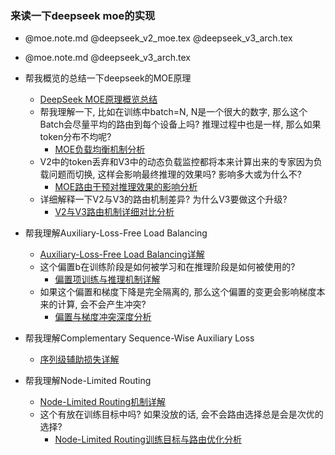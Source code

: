 ### 来读一下deepseek moe的实现

- @moe.note.md @deepseek_v2_moe.tex @deepseek_v3_arch.tex
- @moe.note.md @deepseek_v3_arch.tex

- 帮我概览的总结一下deepseek的MOE原理
  - [DeepSeek MOE原理概览总结](./deepseek_moe_summary.md)
  - 帮我理解一下, 比如在训练中batch=N, N是一个很大的数字, 那么这个Batch会尽量平均的路由到每个设备上吗? 推理过程中也是一样, 那么如果token分布不均呢?
    - [MOE负载均衡机制分析](./moe_load_balancing_analysis.md)
  - V2中的token丢弃和V3中的动态负载监控都将本来计算出来的专家因为负载问题而切换, 这样会影响最终推理的效果吗? 影响多大或为什么不?
    - [MOE路由干预对推理效果的影响分析](./moe_routing_impact_analysis.md)
  - 详细解释一下V2与V3的路由机制差异? 为什么V3要做这个升级?
    - [V2与V3路由机制详细对比分析](./v2_v3_routing_comparison.md)

- 帮我理解Auxiliary-Loss-Free Load Balancing
  - [Auxiliary-Loss-Free Load Balancing详解](./auxiliary_loss_free_load_balancing.md)
  - 这个偏置b在训练阶段是如何被学习和在推理阶段是如何被使用的?
    - [偏置项训练与推理机制详解](./bias_training_inference.md)
  - 如果这个偏置和梯度下降是完全隔离的, 那么这个偏置的变更会影响梯度本来的计算, 会不会产生冲突?
    - [偏置与梯度冲突深度分析](./bias_gradient_conflict_analysis.md)

- 帮我理解Complementary Sequence-Wise Auxiliary Loss
  - [序列级辅助损失详解](./complementary_sequence_wise_auxiliary_loss.md)

- 帮我理解Node-Limited Routing
  - [Node-Limited Routing机制详解](./node_limited_routing_analysis.md)
  - 这个有放在训练目标中吗? 如果没放的话, 会不会路由选择总是会是次优的选择?
    - [Node-Limited Routing训练目标与路由优化分析](./node_routing_training_objective_analysis.md)
